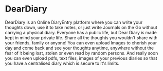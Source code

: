 # DearDiary
DearDiary is an Online DiaryEntry platform where you can write your thoughts down, use it to take notes, or just write Journals on the Go 
without carrying a physical diary.
Everyone has a public life, but Dear Diary is made kept in mind your private life. Share all the thoughts you wouldn't share with your 
friends, family or anyone! 
You can even upload Images to cherish your day and come back and see your thoughts anytime, anywhere without the fear of it being lost, 
stolen or even read by random persons. And really soon you can even upload pdfs, text files, images of your previous diaries so that you 
have a centralised diary which is secure to it's limits.


